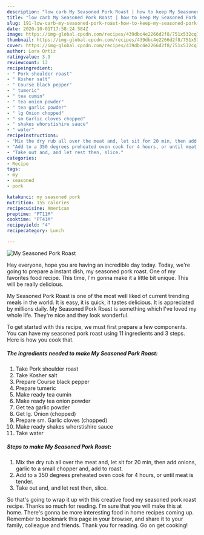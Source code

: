 ```yaml
---
description: "low carb My Seasoned Pork Roast | how to keep My Seasoned Pork Roast"
title: "low carb My Seasoned Pork Roast | how to keep My Seasoned Pork Roast"
slug: 191-low-carb-my-seasoned-pork-roast-how-to-keep-my-seasoned-pork-roast
date: 2020-10-01T17:58:24.584Z
image: https://img-global.cpcdn.com/recipes/439dbc4e2266d2f8/751x532cq70/my-seasoned-pork-roast-recipe-main-photo.jpg
thumbnail: https://img-global.cpcdn.com/recipes/439dbc4e2266d2f8/751x532cq70/my-seasoned-pork-roast-recipe-main-photo.jpg
cover: https://img-global.cpcdn.com/recipes/439dbc4e2266d2f8/751x532cq70/my-seasoned-pork-roast-recipe-main-photo.jpg
author: Lora Ortiz
ratingvalue: 3.9
reviewcount: 13
recipeingredient:
- " Pork shoulder roast"
- " Kosher salt"
- " Course black pepper"
- " tumeric"
- " tea cumin"
- " tea onion powder"
- " tea garlic powder"
- " lg Onion chopped"
- " sm Garlic cloves chopped"
- " shakes whorstishire sauce"
- " water"
recipeinstructions:
- "Mix the dry rub all over the meat and, let sit for 20 min, then add onions, garlic to a small chopper and, add to roast."
- "Add to a 350 degrees preheated oven cook for 4 hours, or until meat is tender."
- "Take out and, and let rest then, slice."
categories:
- Recipe
tags:
- my
- seasoned
- pork

katakunci: my seasoned pork 
nutrition: 155 calories
recipecuisine: American
preptime: "PT11M"
cooktime: "PT41M"
recipeyield: "4"
recipecategory: Lunch

---
```



![My Seasoned Pork Roast](https://img-global.cpcdn.com/recipes/439dbc4e2266d2f8/751x532cq70/my-seasoned-pork-roast-recipe-main-photo.jpg)

Hey everyone, hope you are having an incredible day today. Today, we're going to prepare a instant dish, my seasoned pork roast. One of my favorites food recipe. This time, I'm gonna make it a little bit unique. This will be really delicious.



My Seasoned Pork Roast is one of the most well liked of current trending meals in the world. It is easy, it is quick, it tastes delicious. It is appreciated by millions daily. My Seasoned Pork Roast is something which I've loved my whole life. They're nice and they look wonderful.


To get started with this recipe, we must first prepare a few components. You can have my seasoned pork roast using 11 ingredients and 3 steps. Here is how you cook that.

<!--inarticleads1-->

##### The ingredients needed to make My Seasoned Pork Roast:

1. Take  Pork shoulder roast
1. Take  Kosher salt
1. Prepare  Course black pepper
1. Prepare  tumeric
1. Make ready  tea cumin
1. Make ready  tea onion powder
1. Get  tea garlic powder
1. Get  lg. Onion (chopped)
1. Prepare  sm. Garlic cloves (chopped)
1. Make ready  shakes whorstishire sauce
1. Take  water




<!--inarticleads2-->

##### Steps to make My Seasoned Pork Roast:

1. Mix the dry rub all over the meat and, let sit for 20 min, then add onions, garlic to a small chopper and, add to roast.
1. Add to a 350 degrees preheated oven cook for 4 hours, or until meat is tender.
1. Take out and, and let rest then, slice.




So that's going to wrap it up with this creative food my seasoned pork roast recipe. Thanks so much for reading. I'm sure that you will make this at home. There's gonna be more interesting food in home recipes coming up. Remember to bookmark this page in your browser, and share it to your family, colleague and friends. Thank you for reading. Go on get cooking!
